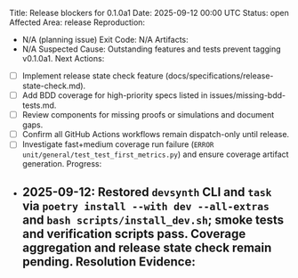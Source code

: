 Title: Release blockers for 0.1.0a1
Date: 2025-09-12 00:00 UTC
Status: open
Affected Area: release
Reproduction:
  - N/A (planning issue)
Exit Code: N/A
Artifacts:
  - N/A
Suspected Cause: Outstanding features and tests prevent tagging v0.1.0a1.
Next Actions:
  - [ ] Implement release state check feature (docs/specifications/release-state-check.md).
  - [ ] Add BDD coverage for high-priority specs listed in issues/missing-bdd-tests.md.
  - [ ] Review components for missing proofs or simulations and document gaps.
  - [ ] Confirm all GitHub Actions workflows remain dispatch-only until release.
  - [ ] Investigate fast+medium coverage run failure (`ERROR unit/general/test_test_first_metrics.py`) and ensure coverage artifact generation.
Progress:
- 2025-09-12: Restored `devsynth` CLI and `task` via `poetry install --with dev --all-extras` and `bash scripts/install_dev.sh`; smoke tests and verification scripts pass. Coverage aggregation and release state check remain pending.
Resolution Evidence:
  -
